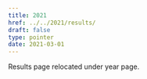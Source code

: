 ```yaml
---
title: 2021
href: ../../2021/results/
draft: false
type: pointer
date: 2021-03-01
---
```


Results page relocated under year page.
